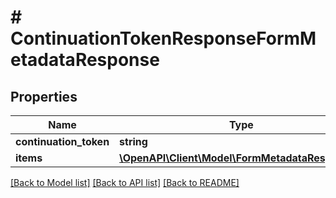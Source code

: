 # # ContinuationTokenResponseFormMetadataResponse

## Properties

Name | Type | Description | Notes
------------ | ------------- | ------------- | -------------
**continuation_token** | **string** |  | [optional]
**items** | [**\OpenAPI\Client\Model\FormMetadataResponse[]**](FormMetadataResponse.md) |  | [optional]

[[Back to Model list]](../../README.md#models) [[Back to API list]](../../README.md#endpoints) [[Back to README]](../../README.md)
